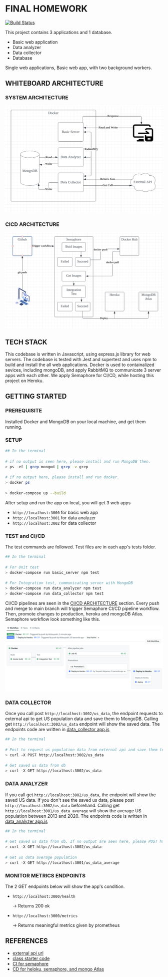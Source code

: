 # FINAL HOMEWORK

[![Build Status](https://akitsuyoshi.semaphoreci.com/badges/final_bigdata_homework/branches/main.svg?style=shields&key=13af1f99-dbe1-4bf3-9372-ffeebc1af08c)](https://akitsuyoshi.semaphoreci.com/projects/final_bigdata_homework)

This project contains 3 applications and 1 database.

* Basic web application
* Data analyzer
* Data collector
* Database

Single web applications, Basic web app, with two background workers.

## WHITEBOARD ARCHITECTURE

### SYSTEM ARCHITECTURE
![system arch](imgs/system.png "")

### CICD ARCHITECTURE
![cicd arch](imgs/cicd.png "")

## TECH STACK
This codebase is written in Javascript, using express.js library for web servers. The codebase is tested with Jest and supertest and uses npm to build and install the all web applications. Docker is used to containalized sevices, including mongoDB, and apply RabbitMQ to communicate 3 server apps with each other. We apply Semaphore for CI/CD, while hosting this project on Heroku.

## GETTING STARTED

### PREREQUISITE

Installed Docker and MongoDB on your local machine, and get them running.

### SETUP
```sh
## In the terminal

# if no output is seen here, please install and run MongoDB then.
> ps -ef | grep mongod | grep -v grep

# if no output here, please install and run docker.
> docker ps

> docker-compose up --build
```

After setup and run the app on local, you will get 3 web apps

- `http://localhost:3000` for basic web app
- `http://localhost:3001` for data analyzer
- `http://localhost:3002` for data collector

### TEST and CI/CD
The test commands are followed. Test files are in each app's tests folder.
```sh
## In the terminal

# For Unit test
> docker-compose run basic_server npm test

# For Integration test, communicating server with MongoDB
> docker-compose run data_analyzer npm test
> docker-compose run data_collector npm test
```

CI/CD pipelines are seen in the [CI/CD ARCHITECTURE](#cicd-architecture) section. Every push and merge to main branch will trigger Semaphore CI/CD pipeline workflow. Then, promote changes to production, heroku and mongoDB Atlas. Semaphore workflow look something like this.


![semaphore](imgs/semaphore.png "")


### DATA COLLECTOR

Once you call post `http://localhost:3002/us_data`, the endpoint requests to external api to get US population data and save them to MongoDB. Calling get `http://localhost:3002/us_data` endpoint will show the saved data. The endpoints code are written in [data_collector app.js](applications/data_collector_server/app.js)

```sh
## In the terminal

# Post to request us population data from external api and save them to db
> curl -X POST http://localhost:3002/us_data

# Get saved us data from db
> curl -X GET http://localhost:3002/us_data
```

### DATA ANALYZER
If you call get `http://localhost:3002/us_data`, the endpoint will show the saved US data. If you don't see the saved us data, please post `http://localhost:3002/us_data` beforehand. Calling get `http://localhost:3001/us_data_average` will show the average US population between 2013 and 2020. The endpoints code is written in [data_analyzer app.js](applications/data_analyzer_server/app.js)

```sh
## In the terminal

# Get saved us data from db. If no output are seen here, please POST http://localhost:3002/us_data beforehand.
> curl -X GET http://localhost:3002/us_data

# Get us data average population
> curl -X GET http://localhost:3001/us_data_average
```

### MONITOR METRICS ENDPOINTS
The 2 GET endpoints below will show the app's condition.

- `http://localhost:3000/health`

    → Returns 200 ok

- `http://localhost:3000/metrics`

    → Returns meaningful metrics given by prometheus

## REFERENCES

- [external api url](https://datausa.io/api/data?drilldowns=Nation&measures=Population)
- [class starter code](https://github.com/initialcapacity/kotlin-ktor-starter)
- [CI for semaphore](https://semaphoreci.com/community/tutorials/dockerizing-a-node-js-web-application)
- [CD for heloku, semaphore, and mongo Atlas](https://semaphoreci.com/community/tutorials/continuous-deployment-of-a-python-flask-application-with-docker-and-semaphore)